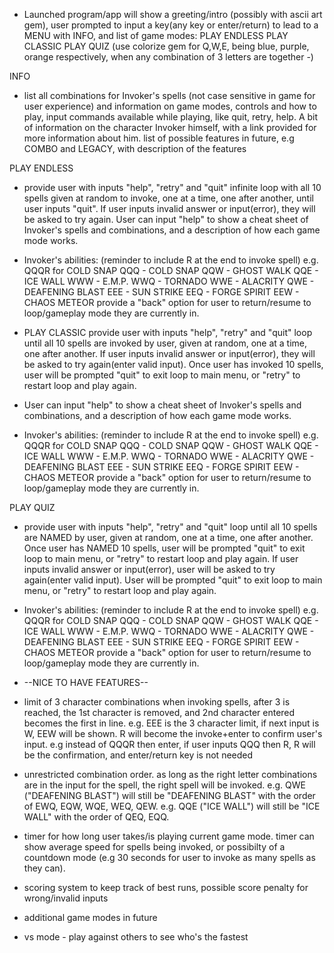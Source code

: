 * Launched program/app will show a greeting/intro (possibly with ascii art gem), user prompted to input a key(any key or enter/return) to lead to a MENU with INFO, and list of game modes:
PLAY ENDLESS
PLAY CLASSIC
PLAY QUIZ
(use colorize gem for Q,W,E, being blue, purple, orange respectively, when any combination of 3 letters are together -)

INFO 
* list all combinations for Invoker's spells (not case sensitive in game for user experience) and information on game modes, controls and how to play, input commands available while playing, like quit, retry, help. A bit of information on the character Invoker himself, with a link provided for more information about him. list of possible features in future, e.g COMBO and LEGACY, with description of the features

PLAY ENDLESS
* provide user with inputs "help", "retry" and "quit"
infinite loop with all 10 spells given at random to invoke, one at a time, one after another, until user inputs "quit". If user inputs invalid answer or input(error), they will be asked to try again. 
User can input "help" to show a cheat sheet of Invoker's spells and combinations, and a description of how each game mode works. 

* Invoker's abilities: (reminder to include R at the end to invoke spell) e.g. QQQR for COLD SNAP
QQQ - COLD SNAP
QQW - GHOST WALK
QQE - ICE WALL
WWW - E.M.P.
WWQ - TORNADO
WWE - ALACRITY
QWE - DEAFENING BLAST
EEE - SUN STRIKE
EEQ - FORGE SPIRIT
EEW - CHAOS METEOR
provide a "back" option for user to return/resume to loop/gameplay mode they are currently in.

* PLAY CLASSIC
provide user with inputs "help", "retry" and "quit"
loop until all 10 spells are invoked by user, given at random, one at a time, one after another. If user inputs invalid answer or input(error), they will be asked to try again(enter valid input). Once user has invoked 10 spells, user will be prompted "quit" to exit loop to main menu, or "retry" to restart loop and play again.
* User can input "help" to show a cheat sheet of Invoker's spells and combinations, and a description of how each game mode works. 

* Invoker's abilities: (reminder to include R at the end to invoke spell) e.g. QQQR for COLD SNAP
QQQ - COLD SNAP
QQW - GHOST WALK
QQE - ICE WALL
WWW - E.M.P.
WWQ - TORNADO
WWE - ALACRITY
QWE - DEAFENING BLAST
EEE - SUN STRIKE
EEQ - FORGE SPIRIT
EEW - CHAOS METEOR
provide a "back" option for user to return/resume to loop/gameplay mode they are currently in.

PLAY QUIZ
* provide user with inputs "help", "retry" and "quit"
loop until all 10 spells are NAMED by user, given at random, one at a time, one after another. Once user has NAMED 10 spells, user will be prompted "quit" to exit loop to main menu, or "retry" to restart loop and play again. If user inputs invalid answer or input(error), user will be asked to try again(enter valid input). User will be prompted "quit" to exit loop to main menu, or "retry" to restart loop and play again.
* Invoker's abilities: (reminder to include R at the end to invoke spell) e.g. QQQR for COLD SNAP
QQQ - COLD SNAP
QQW - GHOST WALK
QQE - ICE WALL
WWW - E.M.P.
WWQ - TORNADO
WWE - ALACRITY
QWE - DEAFENING BLAST
EEE - SUN STRIKE
EEQ - FORGE SPIRIT
EEW - CHAOS METEOR
provide a "back" option for user to return/resume to loop/gameplay mode they are currently in.

* --NICE TO HAVE FEATURES--
* limit of 3 character combinations when invoking spells, after 3 is reached, the 1st character is removed, and 2nd character entered becomes the first in line. 
e.g. EEE is the 3 character limit, if next input is W, EEW will be shown.
R will become the invoke+enter to confirm user's input.
e.g instead of QQQR then enter, if user inputs QQQ then R, R will be the confirmation, and enter/return key is not needed

* unrestricted combination order. as long as the right letter combinations are in the input for the spell, the right spell will be invoked. 
e.g. QWE ("DEAFENING BLAST") will still be "DEAFENING BLAST" with the order of EWQ, EQW, WQE, WEQ, QEW.
e.g. QQE ("ICE WALL") will still be "ICE WALL" with the order of QEQ, EQQ.

* timer for how long user takes/is playing current game mode. timer can show average speed for spells being invoked, or possibilty of a countdown mode (e.g 30 seconds for user to invoke as many spells as they can).

* scoring system to keep track of best runs, possible score penalty for wrong/invalid inputs

* additional game modes in future

* vs mode - play against others to see who's the fastest
